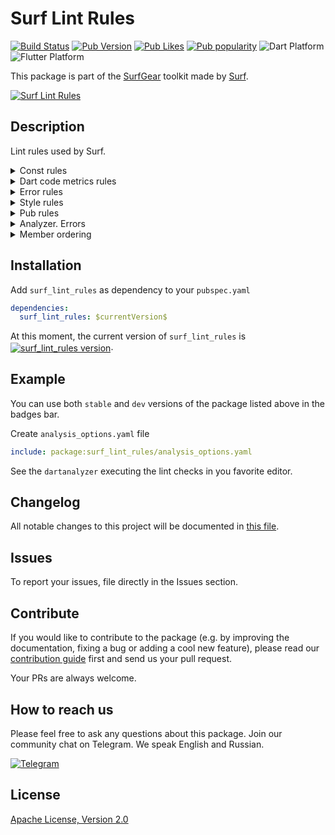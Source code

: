 # Surf Lint Rules

[![Build Status](https://shields.io/github/actions/workflow/status/surfstudio/flutter-surf-lint-rules/main.yml?logo=github&logoColor=white)](https://github.com/surfstudio/flutter-surf-lint-rules)
[![Pub Version](https://img.shields.io/pub/v/surf_lint_rules?logo=dart&logoColor=white)](https://pub.dev/packages/surf_lint_rules)
[![Pub Likes](https://badgen.net/pub/likes/surf_lint_rules)](https://pub.dev/packages/surf_lint_rules)
[![Pub popularity](https://badgen.net/pub/popularity/surf_lint_rules)](https://pub.dev/packages/surf_lint_rules/score)
![Dart Platform](https://badgen.net/pub/dart-platform/surf_lint_rules)
![Flutter Platform](https://badgen.net/pub/flutter-platform/surf_lint_rules)

This package is part of the [SurfGear](https://github.com/surfstudio/SurfGear) toolkit made by [Surf](https://surf.ru).

[![Surf Lint Rules](https://i.ibb.co/D7ymVLp/Surf-Lint-Rules.png)](https://github.com/surfstudio/SurfGear)

## Description

Lint rules used by Surf. 

<details><summary>Const rules</summary><br/>
    <ul>
      <li> <a href="https://dart-lang.github.io/linter/lints/prefer_const_constructors.html">prefer_const_constructors</a> </li>
      <li> <a href="https://dart-lang.github.io/linter/lints/prefer_const_constructors_in_immutables.html">prefer_const_constructors_in_immutables</a> </li>
      <li> <a href="https://dart-lang.github.io/linter/lints/prefer_const_declarations.html">prefer_const_declarations</a> </li>
      <li> <a href="https://dart-lang.github.io/linter/lints/prefer_const_literals_to_create_immutables.html">prefer_const_literals_to_create_immutables</a> </li>
      <li> <a href="https://dart-lang.github.io/linter/lints/unnecessary_const.html">unnecessary_const</a> </li>
      <li> <a href="https://dart-lang.github.io/linter/lints/unnecessary_late.html">unnecessary_late</a> </li>
    </ul>
</details>

<details><summary>Dart code metrics rules</summary><br/>
  <ul>
    <li> <a href="https://dartcodemetrics.dev/docs/rules/flutter/always-remove-listener.html">always-remove-listener</a> </li>
    <li> <a href="https://dartcodemetrics.dev/docs/rules/flutter/avoid-returning-widgets.html">avoid-returning-widgets</a> </li>
    <li> <a href="https://dartcodemetrics.dev/docs/rules/flutter/avoid-unnecessary-setstate.html">avoid-unnecessary-setstate</a> </li>
    <li> <a href="https://dartcodemetrics.dev/docs/rules/common/binary-expression-operand-order.html">binary-expression-operand-order</a> </li>
    <li> <a href="https://dartcodemetrics.dev/docs/rules/common/no-equal-then-else.html">no-equal-then-else</a> </li>
    <li> <a href="https://dartcodemetrics.dev/docs/rules/common/prefer-trailing-comma.html">prefer-trailing-comma</a> </li>
    <li> <a href="https://dartcodemetrics.dev/docs/rules/common/avoid-passing-async-when-sync-expected.html">avoid-passing-async-when-sync-expected</a> </li>
    <li> <a href="https://dartcodemetrics.dev/docs/rules/common/prefer-moving-to-variable.html">prefer-moving-to-variable</a> </li>
    <li> <a href="https://dartcodemetrics.dev/docs/rules/common/format-comment.html">format-comment</a> </li>
    <li> <a href="https://dartcodemetrics.dev/docs/rules/common/prefer-async-await.html">prefer-async-await</a> </li>
    <li> <a href="https://dartcodemetrics.dev/docs/rules/common/avoid-missing-enum-constant-in-map.html">avoid-missing-enum-constant-in-map</a> </li>
    <li> <a href="https://dartcodemetrics.dev/docs/rules/common/prefer-match-file-name.html">prefer-match-file-name</a> </li>
    <li> <a href="https://dartcodemetrics.dev/docs/rules/common/avoid-throw-in-catch-block.html">avoid-throw-in-catch-block</a>  </li>
    <li> <a href="https://dartcodemetrics.dev/docs/rules/common/avoid-unused-parameters.html">avoid-unused-parameters</a> </li>
  </ul>
</details>

<details><summary>Error rules</summary><br/>
    <ul>
      <li> <a href="https://dart-lang.github.io/linter/lints/always_use_package_imports.html">always_use_package_imports</a> </li>
      <li> <a href="https://dart-lang.github.io/linter/lints/avoid_dynamic_calls.html">avoid_dynamic_calls</a> </li>
      <li> <a href="https://dart-lang.github.io/linter/lints/avoid_empty_else.html">avoid_empty_else</a> </li>
      <li> <a href="https://dart-lang.github.io/linter/lints/avoid_print.html">avoid_print</a> </li>
      <li> <a href="https://dart-lang.github.io/linter/lints/avoid_relative_lib_imports.html">avoid_relative_lib_imports</a> </li>
      <li> <a href="https://dart-lang.github.io/linter/lints/avoid_returning_null_for_future.html">avoid_returning_null_for_future</a> </li>
      <li> <a href="https://dart-lang.github.io/linter/lints/avoid_slow_async_io.html">avoid_slow_async_io</a> </li>
      <li> <a href="https://dart-lang.github.io/linter/lints/avoid_type_to_string.html">avoid_type_to_string</a> </li>
      <li> <a href="https://dart-lang.github.io/linter/lints/avoid_types_as_parameter_names.html">avoid_types_as_parameter_names</a> </li>
      <li> <a href="https://dart-lang.github.io/linter/lints/avoid_web_libraries_in_flutter.html">avoid_web_libraries_in_flutter</a> </li>
      <li> <a href="https://dart-lang.github.io/linter/lints/cancel_subscriptions.html">cancel_subscriptions</a> </li>
      <li> <a href="https://dart-lang.github.io/linter/lints/close_sinks.html">close_sinks</a> </li>
      <li> <a href="https://dart-lang.github.io/linter/lints/comment_references.html">comment_references</a> </li>
      <li> <a href="https://dart-lang.github.io/linter/lints/control_flow_in_finally.html">control_flow_in_finally</a> </li>
      <li> <a href="https://dart-lang.github.io/linter/lints/empty_statements.html">empty_statements</a> </li>
      <li> <a href="https://dart-lang.github.io/linter/lints/hash_and_equals.html">hash_and_equals</a> </li>
      <li> <a href="https://dart-lang.github.io/linter/lints/iterable_contains_unrelated_type.html">iterable_contains_unrelated_type</a> </li>
      <li> <a href="https://dart-lang.github.io/linter/lints/list_remove_unrelated_type.html">list_remove_unrelated_type</a> </li>
      <li> <a href="https://dart-lang.github.io/linter/lints/literal_only_boolean_expressions.html">literal_only_boolean_expressions</a> </li>
      <li> <a href="https://dart-lang.github.io/linter/lints/no_adjacent_strings_in_list.html">no_adjacent_strings_in_list</a> </li>
      <li> <a href="https://dart-lang.github.io/linter/lints/no_duplicate_case_values.html">no_duplicate_case_values</a> </li>
      <li> <a href="https://dart-lang.github.io/linter/lints/no_logic_in_create_state.html">no_logic_in_create_state</a> </li>
      <li> <a href="https://dart-lang.github.io/linter/lints/prefer_void_to_null.html">prefer_void_to_null</a> </li>
      <li> <a href="https://dart-lang.github.io/linter/lints/test_types_in_equals.html">test_types_in_equals</a> </li>
      <li> <a href="https://dart-lang.github.io/linter/lints/throw_in_finally.html">throw_in_finally</a> </li>
      <li> <a href="https://dart-lang.github.io/linter/lints/unnecessary_statements.html">unnecessary_statements</a> </li>
      <li> <a href="https://dart-lang.github.io/linter/lints/unrelated_type_equality_checks.html">unrelated_type_equality_checks</a> </li>
      <li> <a href="https://dart-lang.github.io/linter/lints/unsafe_html.html">unsafe_html</a> </li>
      <li> <a href="https://dart-lang.github.io/linter/lints/use_build_context_synchronously.html">use_build_context_synchronously</a> </li>
      <li> <a href="https://dart-lang.github.io/linter/lints/use_key_in_widget_constructors.html">use_key_in_widget_constructors</a> </li>
      <li> <a href="https://dart-lang.github.io/linter/lints/valid_regexps.html">valid_regexps</a>  </li>
    </ul>
</details>


<details><summary>Style rules</summary><br/>
    <ul>
      <li> <a href="https://dart-lang.github.io/linter/lints/always_declare_return_types.html">always_declare_return_types</a> </li>
      <li> <a href="https://dart-lang.github.io/linter/lints/always_put_required_named_parameters_first.html">always_put_required_named_parameters_first</a> </li>
      <li> <a href="https://dart-lang.github.io/linter/lints/always_require_non_null_named_parameters.html">always_require_non_null_named_parameters</a> </li>
      <li> <a href="https://dart-lang.github.io/linter/lints/annotate_overrides.html">annotate_overrides</a> </li>
      <li> <a href="https://dart-lang.github.io/linter/lints/avoid_annotating_with_dynamic.html">avoid_annotating_with_dynamic</a> </li>
      <li> <a href="https://dart-lang.github.io/linter/lints/avoid_bool_literals_in_conditional_expressions.html">avoid_bool_literals_in_conditional_expressions</a> </li>
      <li> <a href="https://dart-lang.github.io/linter/lints/avoid_catches_without_on_clauses.html">avoid_catches_without_on_clauses</a> </li>
      <li> <a href="https://dart-lang.github.io/linter/lints/avoid_catching_errors.html">avoid_catching_errors</a> </li>
      <li> <a href="https://dart-lang.github.io/linter/lints/avoid_equals_and_hash_code_on_mutable_classes.html">avoid_equals_and_hash_code_on_mutable_classes </a> </li>
      <li> <a href="https://dart-lang.github.io/linter/lints/avoid_escaping_inner_quotes.html">avoid_escaping_inner_quotes</a> </li>
      <li> <a href="https://dart-lang.github.io/linter/lints/avoid_field_initializers_in_const_classes.html">avoid_field_initializers_in_const_classes</a> </li>
      <li> <a href="https://dart-lang.github.io/linter/lints/avoid_function_literals_in_foreach_calls.html">avoid_function_literals_in_foreach_calls</a> </li>
      <li> <a href="https://dart-lang.github.io/linter/lints/avoid_implementing_value_types.html">avoid_implementing_value_types</a> </li>
      <li> <a href="https://dart-lang.github.io/linter/lints/avoid_init_to_null.html">avoid_init_to_null</a> </li>
      <li> <a href="https://dart-lang.github.io/linter/lints/avoid_js_rounded_ints.html">avoid_js_rounded_ints</a> </li>
      <li> <a href="https://dart-lang.github.io/linter/lints/avoid_multiple_declarations_per_line.html">avoid_multiple_declarations_per_line</a> </li>
      <li> <a href="https://dart-lang.github.io/linter/lints/avoid_null_checks_in_equality_operators.html">avoid_null_checks_in_equality_operators</a> </li>
      <li> <a href="https://dart-lang.github.io/linter/lints/avoid_positional_boolean_parameters.html">avoid_positional_boolean_parameters</a> </li>
      <li> <a href="https://dart-lang.github.io/linter/lints/avoid_private_typedef_functions.html">avoid_private_typedef_functions</a> </li>
      <li> <a href="https://dart-lang.github.io/linter/lints/avoid_redundant_argument_values.html">avoid_redundant_argument_values</a> </li>
      <li> <a href="https://dart-lang.github.io/linter/lints/avoid_renaming_method_parameters.html">avoid_renaming_method_parameters</a> </li>
      <li> <a href="https://dart-lang.github.io/linter/lints/avoid_return_types_on_setters.html">avoid_return_types_on_setters</a> </li>
      <li> <a href="https://dart-lang.github.io/linter/lints/avoid_returning_null.html">avoid_returning_null</a> </li>
      <li> <a href="https://dart-lang.github.io/linter/lints/avoid_returning_null_for_void.html">avoid_returning_null_for_void</a> </li>
      <li> <a href="https://dart-lang.github.io/linter/lints/avoid_returning_this.html">avoid_returning_this</a> </li>
      <li> <a href="https://dart-lang.github.io/linter/lints/avoid_setters_without_getters.html">avoid_setters_without_getters</a> </li>
      <li> <a href="https://dart-lang.github.io/linter/lints/avoid_shadowing_type_parameters.html">avoid_shadowing_type_parameters</a> </li>
      <li> <a href="https://dart-lang.github.io/linter/lints/avoid_single_cascade_in_expression_statements.html">avoid_single_cascade_in_expression_statements</a> </li>
      <li> <a href="https://dart-lang.github.io/linter/lints/avoid_types_on_closure_parameters.html">avoid_types_on_closure_parameters</a> </li>
      <li> <a href="https://dart-lang.github.io/linter/lints/avoid_unnecessary_containers.html">avoid_unnecessary_containers</a> </li>
      <li> <a href="https://dart-lang.github.io/linter/lints/avoid_unused_constructor_parameters.html">avoid_unused_constructor_parameters</a> </li>
      <li> <a href="https://dart-lang.github.io/linter/lints/avoid_void_async.html">avoid_void_async</a> </li>
      <li> <a href="https://dart-lang.github.io/linter/lints/await_only_futures.html">await_only_futures</a> </li>
      <li> <a href="https://dart-lang.github.io/linter/lints/camel_case_extensions.html">camel_case_extensions</a> </li>
      <li> <a href="https://dart-lang.github.io/linter/lints/camel_case_types.html">camel_case_types</a> </li>
      <li> <a href="https://dart-lang.github.io/linter/lints/cascade_invocations.html">cascade_invocations</a> </li>
      <li> <a href="https://dart-lang.github.io/linter/lints/constant_identifier_names.html">constant_identifier_names</a> </li>
      <li> <a href="https://dart-lang.github.io/linter/lints/curly_braces_in_flow_control_structures.html">curly_braces_in_flow_control_structures</a> </li>
      <li> <a href="https://dart-lang.github.io/linter/lints/deprecated_consistency.html">deprecated_consistency</a> </li>
      <li> <a href="https://dart-lang.github.io/linter/lints/directives_ordering.html">directives_ordering</a> </li>
      <li> <a href="https://dart-lang.github.io/linter/lints/do_not_use_environment.html">do_not_use_environment</a> </li>
      <li> <a href="https://dart-lang.github.io/linter/lints/empty_catches.html">empty_catches</a> </li>
      <li> <a href="https://dart-lang.github.io/linter/lints/empty_constructor_bodies.html">empty_constructor_bodies</a> </li>
      <li> <a href="https://dart-lang.github.io/linter/lints/exhaustive_cases.html">exhaustive_cases</a> </li>
      <li> <a href="https://dart-lang.github.io/linter/lints/file_names.html">file_names</a> </li>
      <li> <a href="https://dart-lang.github.io/linter/lints/implementation_imports.html">implementation_imports</a> </li>
      <li> <a href="https://dart-lang.github.io/linter/lints/leading_newlines_in_multiline_strings.html">leading_newlines_in_multiline_strings</a> </li>
      <li> <a href="https://dart-lang.github.io/linter/lints/library_names.html">library_names</a> </li>
      <li> <a href="https://dart-lang.github.io/linter/lints/library_prefixes.html">library_prefixes</a> </li>
      <li> <a href="https://dart-lang.github.io/linter/lints/missing_whitespace_between_adjacent_strings.html">missing_whitespace_between_adjacent_strings</a> </li>
      <li> <a href="https://dart-lang.github.io/linter/lints/no_runtimeType_toString.html">no_runtimeType_toString</a> </li>
      <li> <a href="https://dart-lang.github.io/linter/lints/non_constant_identifier_names.html">non_constant_identifier_names</a> </li>
      <li> <a href="https://dart-lang.github.io/linter/lints/null_closures.html">null_closures</a> </li>
      <li> <a href="https://dart-lang.github.io/linter/lints/omit_local_variable_types.html">omit_local_variable_types</a> </li>
      <li> <a href="https://dart-lang.github.io/linter/lints/one_member_abstracts.html">one_member_abstracts</a> </li>
      <li> <a href="https://dart-lang.github.io/linter/lints/only_throw_errors.html">only_throw_errors</a> </li>
      <li> <a href="https://dart-lang.github.io/linter/lints/overridden_fields.html">overridden_fields</a> </li>
      <li> <a href="https://dart-lang.github.io/linter/lints/package_api_docs.html">package_api_docs</a> </li>
      <li> <a href="https://dart-lang.github.io/linter/lints/parameter_assignments.html">parameter_assignments</a> </li>
      <li> <a href="https://dart-lang.github.io/linter/lints/prefer_adjacent_string_concatenation.html">prefer_adjacent_string_concatenation</a> </li>
      <li> <a href="https://dart-lang.github.io/linter/lints/prefer_asserts_in_initializer_lists.html">prefer_asserts_in_initializer_lists</a> </li>
      <li> <a href="https://dart-lang.github.io/linter/lints/prefer_collection_literals.html">prefer_collection_literals</a> </li>
      <li> <a href="https://dart-lang.github.io/linter/lints/prefer_conditional_assignment.html">prefer_conditional_assignment</a> </li>
      <li> <a href="https://dart-lang.github.io/linter/lints/prefer_constructors_over_static_methods.html">prefer_constructors_over_static_methods</a> </li>
      <li> <a href="https://dart-lang.github.io/linter/lints/prefer_contains.html">prefer_contains</a> </li>
      <li> <a href="https://dart-lang.github.io/linter/lints/prefer_equal_for_default_values.html">prefer_equal_for_default_values</a> </li>
      <li> <a href="https://dart-lang.github.io/linter/lints/prefer_final_fields.html">prefer_final_fields</a> </li>
      <li> <a href="https://dart-lang.github.io/linter/lints/prefer_final_in_for_each.html">prefer_final_in_for_each</a> </li>
      <li> <a href="https://dart-lang.github.io/linter/lints/prefer_final_locals.html">prefer_final_locals</a> </li>
      <li> <a href="https://dart-lang.github.io/linter/lints/prefer_for_elements_to_map_fromIterable.html">prefer_for_elements_to_map_fromIterable</a> </li>
      <li> <a href="https://dart-lang.github.io/linter/lints/prefer_function_declarations_over_variables.html">prefer_function_declarations_over_variables</a> </li>
      <li> <a href="https://dart-lang.github.io/linter/lints/prefer_generic_function_type_aliases.html">prefer_generic_function_type_aliases</a> </li>
      <li> <a href="https://dart-lang.github.io/linter/lints/prefer_if_elements_to_conditional_expressions.html">prefer_if_elements_to_conditional_expressions</a> </li>
      <li> <a href="https://dart-lang.github.io/linter/lints/prefer_if_null_operators.html">prefer_if_null_operators</a> </li>
      <li> <a href="https://dart-lang.github.io/linter/lints/prefer_initializing_formals.html">prefer_initializing_formals</a> </li>
      <li> <a href="https://dart-lang.github.io/linter/lints/prefer_inlined_adds.html">prefer_inlined_adds</a> </li>
      <li> <a href="https://dart-lang.github.io/linter/lints/prefer_interpolation_to_compose_strings.html">prefer_interpolation_to_compose_strings</a> </li>
      <li> <a href="https://dart-lang.github.io/linter/lints/prefer_is_empty.html">prefer_is_empty</a> </li>
      <li> <a href="https://dart-lang.github.io/linter/lints/prefer_is_not_empty.html">prefer_is_not_empty</a> </li>
      <li> <a href="https://dart-lang.github.io/linter/lints/prefer_is_not_operator.html">prefer_is_not_operator</a> </li>
      <li> <a href="https://dart-lang.github.io/linter/lints/prefer_iterable_whereType.html">prefer_iterable_whereType</a> </li>
      <li> <a href="https://dart-lang.github.io/linter/lints/prefer_mixin.html">prefer_mixin</a> </li>
      <li> <a href="https://dart-lang.github.io/linter/lints/prefer_null_aware_operators.html">prefer_null_aware_operators</a> </li>
      <li> <a href="https://dart-lang.github.io/linter/lints/prefer_single_quotes.html">prefer_single_quotes</a> </li>
      <li> <a href="https://dart-lang.github.io/linter/lints/prefer_spread_collections.html">prefer_spread_collections</a> </li>
      <li> <a href="https://dart-lang.github.io/linter/lints/prefer_typing_uninitialized_variables.html">prefer_typing_uninitialized_variables</a> </li>
      <li> <a href="https://dart-lang.github.io/linter/lints/provide_deprecation_message.html">provide_deprecation_message</a> </li>
      <li> <a href="https://dart-lang.github.io/linter/lints/public_member_api_docs.html">public_member_api_docs</a> (set to false) </li>
      <li> <a href="https://dart-lang.github.io/linter/lints/recursive_getters.html">recursive_getters</a> </li>
      <li> <a href="https://dart-lang.github.io/linter/lints/sized_box_for_whitespace.html">sized_box_for_whitespace</a> </li>
      <li> <a href="https://dart-lang.github.io/linter/lints/slash_for_doc_comments.html">slash_for_doc_comments</a> </li>
      <li> <a href="https://dart-lang.github.io/linter/lints/sort_child_properties_last.html">sort_child_properties_last</a> (set to false)</li>
      <li> <a href="https://dart-lang.github.io/linter/lints/sort_constructors_first.html">sort_constructors_first</a> (set to false) </li>
      <li> <a href="https://dart-lang.github.io/linter/lints/sort_unnamed_constructors_first.html">sort_unnamed_constructors_first</a> (set to false) </li>
      <li> <a href="https://dart-lang.github.io/linter/lints/type_annotate_public_apis.html">type_annotate_public_apis</a> </li>
      <li> <a href="https://dart-lang.github.io/linter/lints/type_init_formals.html">type_init_formals</a> </li>
      <li> <a href="https://dart-lang.github.io/linter/lints/unawaited_futures.html">unawaited_futures</a> </li>
      <li> <a href="https://dart-lang.github.io/linter/lints/unnecessary_await_in_return.html">unnecessary_await_in_return</a> </li>
      <li> <a href="https://dart-lang.github.io/linter/lints/unnecessary_brace_in_string_interps.html">unnecessary_brace_in_string_interps</a> </li>
      <li> <a href="https://dart-lang.github.io/linter/lints/unnecessary_getters_setters.html">unnecessary_getters_setters</a> </li>
      <li> <a href="https://dart-lang.github.io/linter/lints/unnecessary_lambdas.html">unnecessary_lambdas</a> </li>
      <li> <a href="https://dart-lang.github.io/linter/lints/unnecessary_new.html">unnecessary_new</a> </li>
      <li> <a href="https://dart-lang.github.io/linter/lints/unnecessary_null_aware_assignments.html">unnecessary_null_aware_assignments</a> </li>
      <li> <a href="https://dart-lang.github.io/linter/lints/unnecessary_null_checks.html">unnecessary_null_checks</a> </li>
      <li> <a href="https://dart-lang.github.io/linter/lints/unnecessary_null_in_if_null_operators.html">unnecessary_null_in_if_null_operators</a> </li>
      <li> <a href="https://dart-lang.github.io/linter/lints/unnecessary_nullable_for_final_variable_declarations.html">unnecessary_nullable_for_final_variable_declarations</a> </li>
      <li> <a href="https://dart-lang.github.io/linter/lints/unnecessary_overrides.html">unnecessary_overrides</a> </li>
      <li> <a href="https://dart-lang.github.io/linter/lints/unnecessary_parenthesis.html">unnecessary_parenthesis</a> </li>
      <li> <a href="https://dart-lang.github.io/linter/lints/unnecessary_raw_strings.html">unnecessary_raw_strings</a> </li>
      <li> <a href="https://dart-lang.github.io/linter/lints/unnecessary_string_escapes.html">unnecessary_string_escapes</a> </li>
      <li> <a href="https://dart-lang.github.io/linter/lints/unnecessary_string_interpolations.html">unnecessary_string_interpolations</a> </li>
      <li> <a href="https://dart-lang.github.io/linter/lints/unnecessary_this.html">unnecessary_this</a> </li>
      <li> <a href="https://dart-lang.github.io/linter/lints/use_full_hex_values_for_flutter_colors.html">use_full_hex_values_for_flutter_colors</a> </li>
      <li> <a href="https://dart-lang.github.io/linter/lints/use_function_type_syntax_for_parameters.html">use_function_type_syntax_for_parameters</a> </li>
      <li> <a href="https://dart-lang.github.io/linter/lints/use_if_null_to_convert_nulls_to_bools.html">use_if_null_to_convert_nulls_to_bools</a> </li>
      <li> <a href="https://dart-lang.github.io/linter/lints/use_is_even_rather_than_modulo.html">use_is_even_rather_than_modulo</a> </li>
      <li> <a href="https://dart-lang.github.io/linter/lints/use_late_for_private_fields_and_variables.html">use_late_for_private_fields_and_variables</a> </li>
      <li> <a href="https://dart-lang.github.io/linter/lints/use_named_constants.html">use_named_constants</a> </li>
      <li> <a href="https://dart-lang.github.io/linter/lints/use_raw_strings.html">use_raw_strings</a> </li>
      <li> <a href="https://dart-lang.github.io/linter/lints/use_rethrow_when_possible.html">use_rethrow_when_possible</a> </li>
      <li> <a href="https://dart-lang.github.io/linter/lints/use_setters_to_change_properties.html">use_setters_to_change_properties</a> </li>
      <li> <a href="https://dart-lang.github.io/linter/lints/use_string_buffers.html">use_string_buffers</a> </li>
      <li> <a href="https://dart-lang.github.io/linter/lints/use_to_and_as_if_applicable.html">use_to_and_as_if_applicable</a> </li>
      <li> <a href="https://dart-lang.github.io/linter/lints/void_checks.html">void_checks</a> </li>
      <li> <a href="https://dart-lang.github.io/linter/lints/lines_longer_than_80_chars.html">lines_longer_than_80_chars</a>  (set to false)</li>
      <li> <a href="https://dart-lang.github.io/linter/lints/flutter_style_todos.html">flutter_style_todos</a> </li>
      <li> <a href="https://dart-lang.github.io/linter/lints/conditional_uri_does_not_exist.html">conditional_uri_does_not_exist</a> </li>
      <li> <a href="https://dart-lang.github.io/linter/lints/no_leading_underscores_for_library_prefixes.html">no_leading_underscores_for_library_prefixes</a> </li>
      <li> <a href="https://dart-lang.github.io/linter/lints/no_leading_underscores_for_local_identifiers.html">no_leading_underscores_for_local_identifiers</a> </li>
      <li> <a href="https://dart-lang.github.io/linter/lints/secure_pubspec_urls.html">secure_pubspec_urls</a> </li>
      <li> <a href="https://dart-lang.github.io/linter/lints/sized_box_shrink_expand.html">sized_box_shrink_expand</a> </li>
      <li> <a href="https://dart-lang.github.io/linter/lints/use_decorated_box.html">use_decorated_box</a> </li>
      <li> <a href="https://dart-lang.github.io/linter/lints/use_colored_box.html">use_colored_box</a> </li>
      </ul>
</details>

<details><summary>Pub rules</summary><br/>
    <ul>
      <li> <a href="https://dart-lang.github.io/linter/lints/package_names.html">package_names</a> </li>
      <li> <a href="https://dart-lang.github.io/linter/lints/sort_pub_dependencies.html">sort_pub_dependencies</a> </li>
    </ul>
</details>

<details><summary>Analyzer. Errors</summary><br/>
    <ul>
      <li> <a href="https://dart-lang.github.io/linter/lints/always_use_package_imports.html">always_use_package_imports</a> </li>
      <li> <a href="https://dart-lang.github.io/linter/lints/avoid_dynamic_calls.html">avoid_dynamic_calls</a>  </li>
      <li> <a href="https://dart-lang.github.io/linter/lints/avoid_empty_else.html">avoid_empty_else</a> </li>
      <li> <a href="https://dart-lang.github.io/linter/lints/avoid_print.html">avoid_print</a> </li>
      <li> <a href="https://dart-lang.github.io/linter/lints/avoid_relative_lib_imports.html">avoid_relative_lib_imports</a> </li>
      <li> <a href="https://dart-lang.github.io/linter/lints/avoid_returning_null_for_future.html">avoid_returning_null_for_future</a> </li>
      <li> <a href="https://dart-lang.github.io/linter/lints/avoid_slow_async_io.html">avoid_slow_async_io</a> </li>
      <li> <a href="https://dart-lang.github.io/linter/lints/avoid_type_to_string.html">avoid_type_to_string</a> </li>
      <li> <a href="https://dart-lang.github.io/linter/lints/avoid_types_as_parameter_names.html">avoid_types_as_parameter_names</a> </li>
      <li> <a href="https://dart-lang.github.io/linter/lints/avoid_web_libraries_in_flutter.html">avoid_web_libraries_in_flutter</a> </li>
      <li> <a href="https://dart-lang.github.io/linter/lints/cancel_subscriptions.html">cancel_subscriptions</a> </li>
      <li> <a href="https://dart-lang.github.io/linter/lints/close_sinks.html">close_sinks</a> </li>
      <li> <a href="https://dart-lang.github.io/linter/lints/comment_references.html">comment_references</a> </li>
      <li> <a href="https://dart-lang.github.io/linter/lints/control_flow_in_finally.html">control_flow_in_finally</a> </li>
      <li> <a href="https://dart-lang.github.io/linter/lints/empty_statements.html">empty_statements</a> </li>
      <li> <a href="https://dart-lang.github.io/linter/lints/hash_and_equals.html">hash_and_equals</a> </li>
      <li> <a href="https://dart-lang.github.io/linter/lints/iterable_contains_unrelated_type.html">iterable_contains_unrelated_type</a> </li>
      <li> <a href="https://dart-lang.github.io/linter/lints/list_remove_unrelated_type.html">list_remove_unrelated_type</a> </li>
      <li> <a href="https://dart-lang.github.io/linter/lints/literal_only_boolean_expressions.html">literal_only_boolean_expressions</a> </li>
      <li> <a href="https://dart-lang.github.io/linter/lints/no_adjacent_strings_in_list.html">no_adjacent_strings_in_list</a> </li>
      <li> <a href="https://dart-lang.github.io/linter/lints/no_duplicate_case_values.html">no_duplicate_case_values</a> </li>
      <li> <a href="https://dart-lang.github.io/linter/lints/no_logic_in_create_state.html">no_logic_in_create_state</a> </li>
      <li> <a href="https://dart-lang.github.io/linter/lints/prefer_void_to_null.html">prefer_void_to_null</a> </li>
      <li> <a href="https://dart-lang.github.io/linter/lints/test_types_in_equals.html">test_types_in_equals</a> </li>
      <li> <a href="https://dart-lang.github.io/linter/lints/throw_in_finally.html">throw_in_finally</a> </li>
      <li> <a href="https://dart-lang.github.io/linter/lints/unnecessary_statements.html">unnecessary_statements</a> </li>
      <li> <a href="https://dart-lang.github.io/linter/lints/unrelated_type_equality_checks.html">unrelated_type_equality_checks</a> </li>
      <li> <a href="https://dart-lang.github.io/linter/lints/unsafe_html">unsafe_html</a> </li>
      <li> <a href="https://dart-lang.github.io/linter/lints/use_build_context_synchronously.html">use_build_context_synchronously</a> </li>
      <li> <a href="https://dart-lang.github.io/linter/lints/use_key_in_widget_constructors.html">use_key_in_widget_constructors</a> </li>
      <li> <a href="https://dart-lang.github.io/linter/lints/valid_regexps.html">valid_regexps</a> </li>
    </ul>
</details>

<details><summary>Member ordering</summary><br/>
    <ul>
      <li>public-static-const-fields</li>
      <li>private-static-const-fields</li>
      <li>public-static-final-fields</li>
      <li>private-static-final-fields</li>
      <li>public-static-fields</li>
      <li>private-static-fields</li>
      <li>public-final-fields</li>
      <li>private-final-fields</li>
      <li>public-fields</li>
      <li>public-getters-setters</li>
      <li>private-fields</li>
      <li>private-getters-setters</li>
      <li>constructors</li>
      <li>named-constructors</li>
      <li>factory-constructors</li>
      <li>overridden-methods</li>
      <li>public-static-methods</li>
      <li>public-methods</li>
      <li>protected-methods</li>
      <li>private-static-methods</li>
      <li>private-methods</li>
    </ul>
</details>


## Installation

Add `surf_lint_rules` as dependency to your `pubspec.yaml`

```yaml
dependencies:
  surf_lint_rules: $currentVersion$
```

<p>At this moment, the current version of <code>surf_lint_rules</code> is <a href="https://pub.dev/packages/surf_lint_rules"><img style="vertical-align:middle;" src="https://img.shields.io/pub/v/surf_lint_rules.svg" alt="surf_lint_rules version"></a>.</p>

## Example

You can use both `stable` and `dev` versions of the package listed above in the badges bar.

Create `analysis_options.yaml` file

```yaml
include: package:surf_lint_rules/analysis_options.yaml
```

See the `dartanalyzer` executing the lint checks in you favorite editor.

## Changelog

All notable changes to this project will be documented in [this file](./CHANGELOG.md).

## Issues

To report your issues, file directly in the Issues section.

## Contribute

If you would like to contribute to the package (e.g. by improving the documentation, fixing a bug or adding a cool new feature), please read our [contribution guide](./CONTRIBUTING.md) first and send us your pull request.

Your PRs are always welcome.

## How to reach us

Please feel free to ask any questions about this package. Join our community chat on Telegram. We speak English and Russian.

[![Telegram](https://img.shields.io/badge/chat-on%20Telegram-blue.svg)](https://t.me/SurfGear)

## License

[Apache License, Version 2.0](https://www.apache.org/licenses/LICENSE-2.0)
